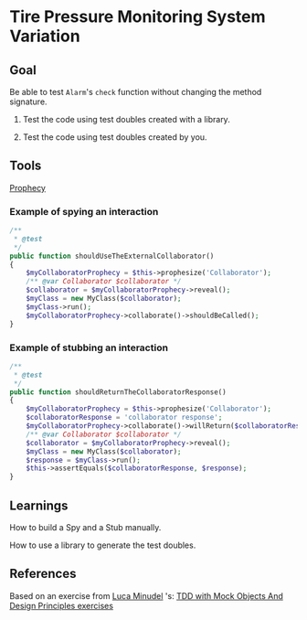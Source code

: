 # Tire Pressure Monitoring System Variation

## Goal
Be able to test `Alarm`'s `check` function without changing the method signature.

1. Test the code using test doubles created with a library.

2. Test the code using test doubles created by you.

## Tools

[Prophecy](https://github.com/phpspec/prophecy)

### Example of spying an interaction

```php
/**
 * @test
 */
public function shouldUseTheExternalCollaborator()
{
    $myCollaboratorProphecy = $this->prophesize('Collaborator');
    /** @var Collaborator $collaborator */
    $collaborator = $myCollaboratorProphecy->reveal();
    $myClass = new MyClass($collaborator);
    $myClass->run();
    $myCollaboratorProphecy->collaborate()->shouldBeCalled();
}
```

### Example of stubbing an interaction

```php
/**
 * @test
 */
public function shouldReturnTheCollaboratorResponse()
{
    $myCollaboratorProphecy = $this->prophesize('Collaborator');
    $collaboratorResponse = 'collaborator response';
    $myCollaboratorProphecy->collaborate()->willReturn($collaboratorResponse);
    /** @var Collaborator $collaborator */
    $collaborator = $myCollaboratorProphecy->reveal();
    $myClass = new MyClass($collaborator);
    $response = $myClass->run();
    $this->assertEquals($collaboratorResponse, $response);
}
```

## Learnings
How to build a Spy and a Stub manually.

How to use a library to generate the test doubles.

## References

Based on an exercise from [Luca Minudel](https://twitter.com/lukadotnet?lang=en) 's:
[TDD with Mock Objects And Design Principles exercises](https://github.com/lucaminudel/TDDwithMockObjectsAndDesignPrinciples)
